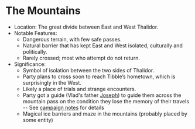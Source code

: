 # The Mountains

* Location: The great divide between East and West Thalidor.
* Notable Features:
    - Dangerous terrain, with few safe passes.
    - Natural barrier that has kept East and West isolated, culturally and politically.
    - Rarely crossed; most who attempt do not return.
* Significance:
    - Symbol of isolation between the two sides of Thalidor.
    - Party plans to cross soon to reach Tibble’s hometown, which is surprisingly in the West.
    - Likely a place of trials and strange encounters.
    - Party got a guide (Vlad's father [Joseph](../Characters/Joseph.md)) to guide them across the mountain pass on the condition they lose the memory of their travels -- See [campaign notes](../README.md#session-10---mountain-pass) for details
    - Magical ice barriers and maze in the mountains (probably placed by some entity)